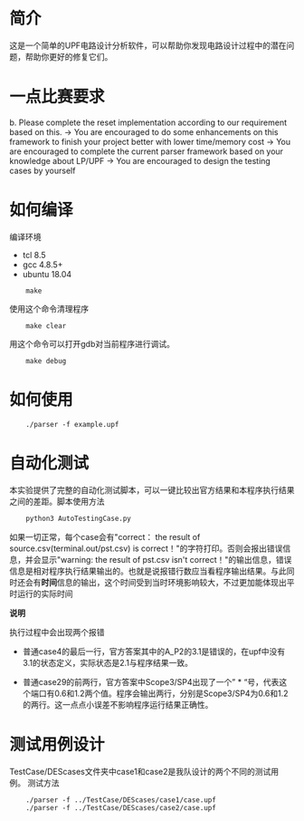 # 简介
这是一个简单的UPF电路设计分析软件，可以帮助你发现电路设计过程中的潜在问题，帮助你更好的修复它们。

# 一点比赛要求

b. Please complete the reset implementation according to our requirement based on this. 
    -> You are encouraged to do some enhancements on this framework to finish your project better with lower time/memory cost 
    -> You are encouraged to complete the current parser framework based on your knowledge about LP/UPF
    -> You are encouraged to design the testing cases by yourself

# 如何编译
编译环境
* tcl 8.5
* gcc 4.8.5+
* ubuntu 18.04

```shell
    make
```
使用这个命令清理程序
```shell
    make clear
```
用这个命令可以打开gdb对当前程序进行调试。
```shell
    make debug
```

# 如何使用
```shell
    ./parser -f example.upf
```

# 自动化测试

本实验提供了完整的自动化测试脚本，可以一键比较出官方结果和本程序执行结果之间的差距。脚本使用方法

```python
    python3 AutoTestingCase.py
```

如果一切正常，每个case会有"correct： the result of source.csv(terminal.out/pst.csv) is correct！"的字符打印。否则会报出错误信息，并会显示"warning: the result of pst.csv isn't correct！"的输出信息，错误信息是相对程序执行结果输出的。也就是说报错行数应当看程序输出结果。与此同时还会有**时间**信息的输出，这个时间受到当时环境影响较大，不过更加能体现出平时运行的实际时间

**说明**

执行过程中会出现两个报错

* 普通case4的最后一行，官方答案其中的A_P2的3.1是错误的，在upf中没有3.1的状态定义，实际状态是2.1与程序结果一致。

* 普通case29的前两行，官方答案中Scope3/SP4出现了一个” * “号，代表这个端口有0.6和1.2两个值。程序会输出两行，分别是Scope3/SP4为0.6和1.2的两行。这一点点小误差不影响程序运行结果正确性。

# 测试用例设计

TestCase/DEScases文件夹中case1和case2是我队设计的两个不同的测试用例。
测试方法

```shell
    ./parser -f ../TestCase/DEScases/case1/case.upf
    ./parser -f ../TestCase/DEScases/case2/case.upf
```

